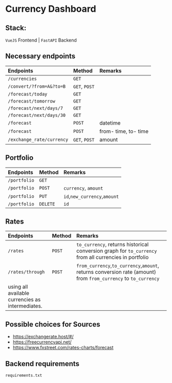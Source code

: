 # Currency Dashboard

## Stack:

`VueJS` Frontend | `FastAPI` Backend

## Necessary endpoints

|**Endpoints**|**Method**|**Remarks**|
|:------------|:---------|:----------|
|`/currencies`|`GET`||
|`/convert/?from=A&?to=B`|`GET`, `POST`||
|`/forecast/today`|`GET`||
|`/forecast/tomorrow`|`GET`||
|`/forecast/next/days/7`|`GET`||
|`/forecast/next/days/30`|`GET`||
|`/forecast`|`POST`|datetime|
|`/forecast`|`POST`|from- time, to- time|
|`/exchange_rate/currency`|`GET`, `POST`|amount|


## Portfolio

|**Endpoints**|**Method**|**Remarks**|
|:------------|:---------|:----------|
|`/portfolio`|`GET`||
|`/portfolio`|`POST`| `currency`, `amount`|
|`/portfolio`| `PUT`|`id`,`new_currency`,`amount`| 
|`/portfolio`|`DELETE`|`id`|

## Rates
|**Endpoints**|**Method**|**Remarks**|
|:------------|:---------|:----------|
|`/rates`|`POST`|`to_currency`, returns historical conversion graph for `to_currency` from all currencies in portfolio|
|`/rates/through`|`POST`|`from_currency`,`to_currency`,`amount`, returns conversion rate (amount) from `from_currency` to `to_currency`
        using all available currencies as intermediates.|

## Possible choices for Sources

- https://exchangerate.host/#/
- https://freecurrencyapi.net/
- https://www.fxstreet.com/rates-charts/forecast


## Backend requirements
`requirements.txt`